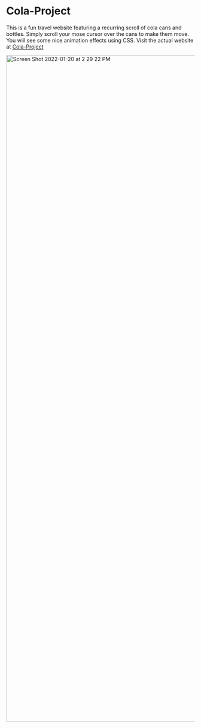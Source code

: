 # Cola-Project
This is a fun travel website featuring a recurring scroll of cola cans and bottles. Simply scroll your mose cursor over the cans to make them move. You wiil see some nice animation effects using CSS.
Visit the actual website at [Cola-Project](https://lm32.github.io/Cola-Project/#)

<img width="1782" alt="Screen Shot 2022-01-20 at 2 29 22 PM" src="https://user-images.githubusercontent.com/15805086/150425769-798718d9-8977-48fe-b44f-9071df85b05d.png">
